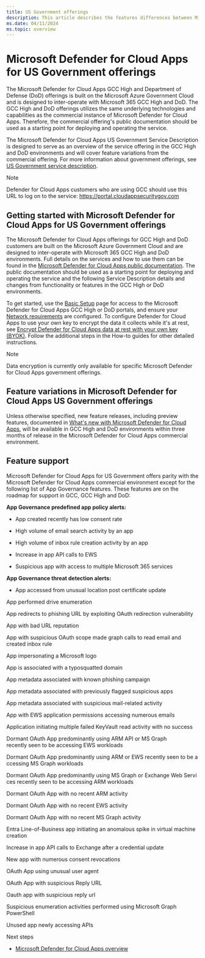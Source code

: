 ```yaml
---
title: US Government offerings
description: This article describes the features differences between Microsoft Defender for Cloud Apps for US Government offerings and the commercial offering.
ms.date: 04/11/2024
ms.topic: overview
---
```

# Microsoft Defender for Cloud Apps for US Government offerings



The Microsoft Defender for Cloud Apps GCC High and Department of Defense (DoD) offerings is built on the Microsoft Azure Government Cloud and is designed to inter-operate with Microsoft 365 GCC High and DoD. The GCC High and DoD offerings utilizes the same underlying technologies and capabilities as the commercial instance of Microsoft Defender for Cloud Apps. Therefore, the commercial offering's public documentation should be used as a starting point for deploying and operating the service.

The Microsoft Defender for Cloud Apps US Government Service Description is designed to serve as an overview of the service offering in the GCC High and DoD environments and will cover feature variations from the commercial offering.  For more information about government offerings, see [US Government service description](/enterprise-mobility-security/solutions/ems-govt-service-description).

>[!NOTE]
> Defender for Cloud Apps customers who are using GCC should use this URL to log on to the service:  <https://portal.cloudappsecuritygov.com>

## Getting started with Microsoft Defender for Cloud Apps for US Government offerings

The Microsoft Defender for Cloud Apps offerings for GCC High and DoD customers are built on the Microsoft Azure Government Cloud and are designed to inter-operate with Microsoft 365 GCC High and DoD environments. Full details on the services and how to use them can be found in the [Microsoft Defender for Cloud Apps public documentation](/defender-cloud-apps/). The public documentation should be used as a starting point for deploying and operating the service and the following Service Description details and changes from functionality or features in the GCC High or DoD environments.

To get started, use the [Basic Setup](general-setup.md) page for access to the Microsoft Defender for Cloud Apps GCC High or DoD portals, and ensure your [Network requirements](network-requirements.md) are configured. To configure Defender for Cloud Apps to use your own key to encrypt the data it collects while it's at rest, see [Encrypt Defender for Cloud Apps data at rest with your own key (BYOK)](ems-cloud-app-security-govt-service-byok.md). Follow the additional steps in the How-to guides for other detailed instructions.

> [!NOTE]
> Data encryption is currently only available for specific Microsoft Defender for Cloud Apps government offerings.

## Feature variations in Microsoft Defender for Cloud Apps US Government offerings

Unless otherwise specified, new feature releases, including preview features, documented in [What's new with Microsoft Defender for Cloud Apps](release-notes.md), will be available in GCC High and DoD environments within three months of release in the Microsoft Defender for Cloud Apps commercial environment.

## Feature support

Microsoft Defender for Cloud Apps for US Government offers parity with the Microsoft Defender for Cloud Apps commercial environment except for the following list of App Governance features. These features are on the roadmap for support in GCC, GCC High and DoD:

**App Governance predefined app policy alerts:**

- App created recently has low consent rate

- High volume of email search activity by an app

- High volume of inbox rule creation activity by an app

- Increase in app API calls to EWS

- Suspicious app with access to multiple Microsoft 365 services

**App Governance threat detection alerts:**

- App accessed from unusual location post certificate update

App performed drive enumeration

App redirects to phishing URL by exploiting OAuth redirection vulnerability

App with bad URL reputation

App with suspicious OAuth scope made graph calls to read email and created inbox rule

App impersonating a Microsoft logo

App is associated with a typosquatted domain

App metadata associated with known phishing campaign

App metadata associated with previously flagged suspicious apps

App metadata associated with suspicious mail-related activity

App with EWS application permissions accessing numerous emails

Application initiating multiple failed KeyVault read activity with no success

Dormant OAuth App predominantly using ARM API or MS Graph recently seen to be accessing EWS workloads

Dormant OAuth App predominantly using ARM or EWS recently seen to be accessing MS Graph workloads

Dormant OAuth App predominantly using MS Graph or Exchange Web Services recently seen to be accessing ARM workloads

Dormant OAuth App with no recent ARM activity

Dormant OAuth App with no recent EWS activity

Dormant OAuth App with no recent MS Graph activity

Entra Line-of-Business app initiating an anomalous spike in virtual machine creation

Increase in app API calls to Exchange after a credential update

New app with numerous consent revocations

OAuth App using unusual user agent

OAuth App with suspicious Reply URL

Oauth app with suspicious reply url

Suspicious enumeration activities performed using Microsoft Graph PowerShell

Unused app newly accessing APIs


Next steps

- [Microsoft Defender for Cloud Apps overview](what-is-defender-for-cloud-apps.md)
